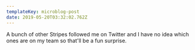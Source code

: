 ```yaml
---
templateKey: microblog-post
date: 2019-05-20T03:32:02.762Z
---
```


A bunch of other Stripes followed me on Twitter and I have no idea which ones are on my team so that'll be a fun surprise.
